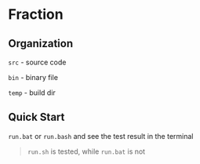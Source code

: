 # Fraction

## Organization

`src` - source code

`bin` - binary file

`temp` - build dir

## Quick Start

`run.bat` or `run.bash` and see the test result in the terminal

> `run.sh` is tested, while `run.bat` is not
